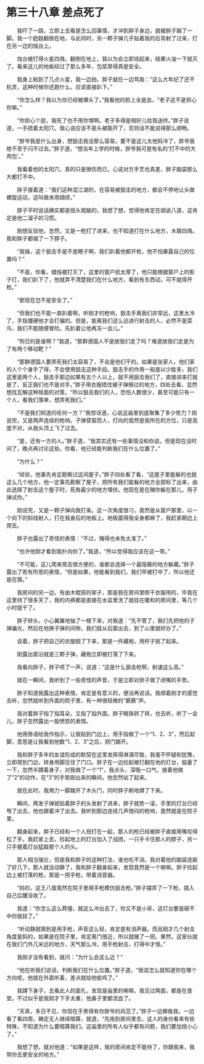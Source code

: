 # 第三十八章 差点死了


　　我吓了一跳，立即上去看是怎么回事情，才冲到胖子身边，就被胖子踹了一脚。我一个趔趄翻倒在地，与此同时，另一颗子弹几乎贴着我的后背射了过来，打在另一边的烛台上。

　　烛台被打得火星四溅，翻倒在地上，我以为会立即烧起来，结果火油一下就灭了。看来这儿的地板经过了那么多年，包浆厚得真是安全。

　　我身上粘到了几点火星，我一边拍，胖子就在一边骂我：“这么大年纪了还不机灵，这种时候你还跑什么，应该直接趴下。”

　　“你怎么样？我以为你已经被爆头了。”我看他的脸上全是血，“老子这不是担心你嘛。”

　　“你担心个屁，我死了也不用你埋啊。老子多得是相好儿给我送终。”胖子说道，一手捂着太阳穴。我心说应该不是头被豁开了，否则话不能说得那么顺畅。

　　“胖爷我是什么出身，想狙击我没那么容易，要不是这儿太他妈冷了，胖爷我绝不至于闪不过去。”胖子道，“想当年上学的时候，胖爷我可是有名的‘打不中的大肉包’。”

　　我看着他的太阳穴，真的只是擦伤而已，心说对方手艺也真差，胖子脑袋那么大都打不中。

　　胖子接着道：“我们这种混江湖的，在容易被狙击的地方，都会不停地让头做螺旋运动，这叫做未雨绸缪。”

　　胖子平时说话确实都是摇头晃脑的，我想了想，觉得他肯定在胡说八道，这肯定是他二溜子的习惯。

　　刚想反驳他，忽然，又是一枪打了进来，也不知道打在什么地方，木屑四溅。我和胖子都缩了一下脖子。

　　“我操，这个狙击手是不是瞎子啊，我们趴着他都开枪，他不怕暴露自己的位置吗？”

　　“不是，你看，蜡烛被打灭了，这里的窗户纸太厚了，他只能根据窗户上的影子打，我们趴下了，他就弄不清楚我们在什么地方，看到有东西动，可不就得开枪。”

　　“那现在岂不是安全了。”

　　“但我们也不能一直趴着啊，听刚才的枪响，狙击手离我们非常远，这里太冷了，手指僵硬他才会打偏的。但是，能离我们这么远进行射击的人，必然不是菜鸟，我们不能随便冒险。先趴着让他再冻一会儿。”

　　“狗日的是谁啊？”我道，“那群德国人不是放我们走了吗？难道放我们走是为了有两个移动靶？”

　　“那群德国人要弄死我们太容易了，不会是他们干的。如果是张家人，他们家的人个个身手了得，不会使用狙击这种手段。狙击手的作用一般是以少胜多，我们这里是两个人，狙击手那边如果有五个人以上，就不用狙击我们了，直接进来打就是了，反正我们也不是对手。”胖子用衣服捂住被子弹擦过的地方，四处去看，显然想找瓦解这种局面的对策，“所以狙击我们的人，恐怕人数很少，甚至可能只有一个人，看我们落单，想弄死我们。”

　　“不是我们知道的任何一方？”我惊讶道，心说这庙里到底聚集了多少势力？刚说完，又是两声连续的枪响。子弹穿窗而人，打向的竟然是我所在的方位，只是高度不对，从我头顶上飞了过去。

　　“是，还有一方的人。”胖子道，“我其实还有一些事情没和你说，但是现在没时间了，晚点再讨论这些。你看，他已经能判断我们在什么位置了。”

　　“为什么？”

　　“经验，他事先肯定勘察过这间屋子。”胖子四处看了看，“这屋子里能躲的也就这么几个地方，他一定事先勘察了屋子，把所有我们能躲的地方全部标了出来，由此选择了射击这个屋子时，死角最少的地方埋伏。他现在是在赌你躲在那儿，用子弹试你。”

　　刚说完，又是一颗子弹向我打来。这一次角度很刁，竟然是从窗户那里，以一个向下的斜线射人，打在我身后的地板上。地板震得我全身都麻了，我赶紧朝边上爬去。

　　胖子也露出了奇怪的表情：“不过，赌得也未免太准了。”

　　“也许他刚才看到我扑向你了。”我道，“所以觉得我应该在这一带。”

　　“不可能，这儿爬来爬去很方便的，谁都会选择一个最隐蔽的地方躲藏。”胖子露出了若有所思的表情，“但是如果，他能看到我们，我们早被打中了，所以他还是在猜。”

　　我房间的另一边，有由木棍搭的架子，那是我在房间里晾干衣服用的，毕竟在这里待了很多天了，我的内裤都是直接在水盆里洗了就挂在暖和的房间里，等几个小时就干了。

　　胖子转头，小心翼翼地抽了一根下来，对我道：“先不管了，我们先把他的子弹骗光，然后在他换子弹的间隙，我们就从后窗出去，到了山里就好办了。”

　　说着，胖子把自己的衣服脱了下来，那是一件藏袍，用杆子挑了起来。

　　刚露出窗沿就是三颗子弹，藏袍立即被打落了下来。

　　我看向胖子，胖子啧了一声，说道：“这是什么狙击枪啊，射速这么高。”

　　就在一瞬间，我听到了一些奇怪的声音，于是立即对胖子做了闭嘴的手势。

　　胖子知道我露出这种表情，肯定是有意义的，便没再说话。我顺着刚才的感觉去听，忽然就听到外面的院子里，有一种很轻微的“簌簌”声。

　　我对着胖子指了指耳朵，又指了指外面。胖子眼珠转了转，也去听，听了一会儿，胖子忽然露出一股愤怒的表情。

　　他用唇语给我作指示，让我贴到门边上，用手指做了一个“1、2、3”，然后起脚，意思是让我看到他数“1、2、3”之后，把门踹开。

　　我和胖子多年的友谊形成的默契在这里发挥得淋漓尽致，我毫不怀疑和犹豫，立即爬到门边，转身用脚压住了门口。胖子在一边捡起被打翻在地的灯台，掂量了一下，忽然半蹲着身子，对我做了一个“1”，我点头，深吸一口气，接着他做了“2”的动作，在“3”的手势刚出来的瞬间，他忽然站了起来。

　　就在此时，我用力一脚踹开了木头门，同时胖子刷地蹲了下来。

　　瞬间，两发子弹就贴着胖子的头发射了进来，胖子就势一滚，手里的灯台已经甩了出去，他也跟着冲了出去。我听到那边连续几声很闷的枪响，竟然就是在院子里。

　　翻身起来，胖子已经和一个人扭打在一起，那人的枪已经被胖子直接用嘴咬得松了手。我赶紧上去，捡起地上的灯台加入了战团，一只手卡住那人的脖子，另一只手握着灯台猛敲那个人的头。

　　那人相当强壮，但是我和胖子的这种打法，谁也吃不消。我对着他的脑袋连敲了好几下，那人就没动静了，我和胖子翻身起来，发现竟然是一个喇嘛。胖子捡起边上被打落的枪，那是一把手枪，带着消音器。

　　“妈的，这王八蛋竟然在院子里用手枪模仿狙击枪。”胖子摆弄了一下枪，插入自己后腰没收了。

　　我道：“你怎么这么莽撞，就这么冲出去了，你又不是小哥，这灯台要是砸不中你就挂了。”

　　“听动静就猜到是用手枪，声音这么轻，肯定是有消声器。而且刚才几个射击角度是斜的，如果是在院子里，肯定离门很近，所以就赌了一把。果然，这家伙就在我们门外几米远的地方，天气那么冷，用手枪射击，打得中才怪。”

　　我刚才没有看到，就问：“为什么会这么近？”

　　“他在听我们说话，判断我们在什么位置。”胖子道，“我说怎么就知道你在哪个方向呢，他就在外面听着，差点就给他偷鸡了。”

　　我蹲下身子，去看此人的面孔，发现是庙里的喇嘛，我见过两面，都是在食堂。不过似乎是我刚才下手太重，他鼻子里都流血了。

　　“天真，多日不见，你现在手黑得有你胖爷的风范了。”胖子一边揶揄我，一边看了看四周，确定无人继续暗算，就道，“先拖到房间里去，这人的身份看来有些特殊，不知道为什么要暗算我们。这庙里的所有人似乎都有问题，我们要加倍小心了。”

　　我想了想，就对他道：“如果是这样，我的房间肯定不能待了，你跟我来，我带你去更安全的地方。”


